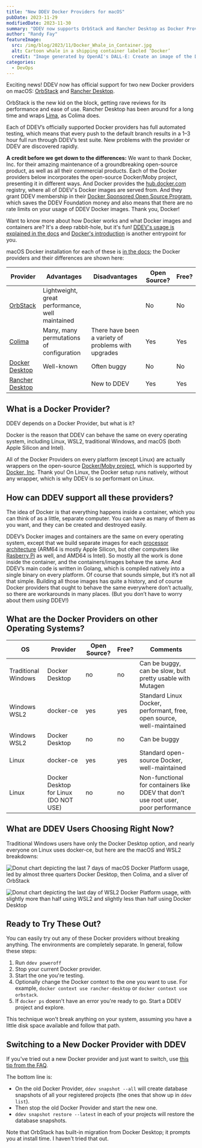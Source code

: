```yaml
---
title: "New DDEV Docker Providers for macOS"
pubDate: 2023-11-29
modifiedDate: 2023-11-30
summary: "DDEV now supports OrbStack and Rancher Desktop as Docker Providers. And what is a Docker Provider anyway?"
author: "Randy Fay"
featureImage:
  src: /img/blog/2023/11/Docker_Whale_in_Container.jpg
  alt: Cartoon whale in a shipping container labeled ‘Docker’
  credit: "Image generated by OpenAI's DALL-E: Create an image of the Docker whale inside a ship container, depicted in a whimsical and colorful style."
categories:
  - DevOps
---
```


Exciting news! DDEV now has official support for two new Docker providers on macOS: [OrbStack](https://orbstack.dev) and [Rancher Desktop](https://rancherdesktop.io/).

OrbStack is the new kid on the block, getting rave reviews for its performance and ease of use. Rancher Desktop has been around for a long time and wraps [Lima](https://github.com/lima-vm/lima), as Colima does.

Each of DDEV’s officially supported Docker providers has full automated testing, which means that every push to the default branch results in a 1–3 hour full run through DDEV’s test suite. New problems with the provider or DDEV are discovered rapidly.

**A credit before we get down to the differences:** We want to thank Docker, Inc. for their amazing maintenance of a groundbreaking open-source product, as well as all their commercial products. Each of the Docker providers below incorporates the open-source Docker/Moby project, presenting it in different ways. And Docker provides the [hub.docker.com](https://hub.docker.com) registry, where all of DDEV's Docker images are served from. And they grant DDEV membership in their [Docker Sponsored Open Source Program](https://www.docker.com/community/open-source/application/), which saves the DDEV Foundation money and also means that there are no rate limits on your usage of DDEV Docker images. Thank you, Docker!

Want to know more about how Docker works and what Docker images and containers are? It's a deep rabbit-hole, but it's fun! [DDEV's usage is explained in the docs](https://ddev.readthedocs.io/en/latest/users/usage/architecture/#container-architecture) and [Docker's introduction](https://docs.docker.com/get-started/overview/) is another entrypoint for you.

macOS Docker installation for each of these is [in the docs](https://ddev.readthedocs.io/en/latest/users/install/docker-installation/#macos); the Docker providers and their differences are shown here:

| Provider                                                          | Advantages                                      | Disadvantages                                       | Open Source? | Free? |
|-------------------------------------------------------------------|-------------------------------------------------|-----------------------------------------------------| --- | --- |
| [OrbStack](https://orbstack.dev)                                  | Lightweight, great performance, well maintained |                                                     | No | No |
| [Colima](https://github.com/abiosoft/colima)                      | Many, many permutations of configuration        | There have been a variety of problems with upgrades | Yes | Yes |
| [Docker Desktop](https://www.docker.com/products/docker-desktop/) | Well-known                                      | Often buggy                                         | No | No |
| [Rancher Desktop](https://rancherdesktop.io/)                     |                                                 | New to DDEV                 | Yes | Yes |

## What is a Docker Provider?

DDEV depends on a Docker Provider, but what is it?

Docker is the reason that DDEV can behave the same on every operating system, including Linux, WSL2, traditional Windows, and macOS (both Apple Silicon and Intel).

All of the Docker Providers on every platform (except Linux) are actually wrappers on the open-source [Docker/Moby project](https://github.com/moby/moby), which is supported by [Docker, Inc](https://docker.com). Thank you! On Linux, the Docker setup runs natively, without any wrapper, which is why DDEV is so performant on Linux.

## How can DDEV support all these providers?

The idea of Docker is that everything happens inside a container, which you can think of as a little, separate computer. You can have as many of them as you want, and they can be created and destroyed easily.

DDEV’s Docker images and containers are the same on every operating system, except that we build separate images for each [processor architecture](blog/arm64-apple-silicon-m1-ddev-local-what-does-it-all-mean/) (ARM64 is mostly Apple Silicon, but other computers like [Rasberry Pi](/blog/watch-ddev-local-on-arm64-raspberry-pi/) as well, and AMD64 is Intel). So mostly all the work is done inside the container, and the containers/images behave the same. And DDEV’s main code is written in Golang, which is compiled natively into a single binary on every platform. Of course that sounds simple, but it’s not all that simple. Building all those images has quite a history, and of course Docker providers that ought to behave the same everywhere don’t actually, so there are workarounds in many places. (But you don’t have to worry about them _using_ DDEV!)

## What are the Docker Providers on other Operating Systems?

| OS | Provider | Open Source? | Free? | Comments                                                                           |
| --- | --- | --- | --- |------------------------------------------------------------------------------------|
| Traditional Windows | Docker Desktop | no | no | Can be buggy, can be slow, but pretty usable with Mutagen                          |
| Windows WSL2 | docker-ce | yes | yes | Standard Linux Docker, performant, free, open source, well-maintained              |
| Windows WSL2 | Docker Desktop | no | no | Can be buggy                                                                       |
| Linux | docker-ce | yes | yes | Standard open-source Docker, well-maintained                                       |
| Linux | Docker Desktop for Linux (DO NOT USE) | no | no | Non-functional for containers like DDEV that don’t use root user, poor performance |

## What are DDEV Users Choosing Right Now?

Traditional Windows users have only the Docker Desktop option, and nearly everyone on Linux uses docker-ce, but here are the macOS and WSL2 breakdowns:

![Donut chart depicting the last 7 days of macOS Docker Platform usage, led by almost three quarters Docker Desktop, then Colima, and a sliver of OrbStack](/img/blog/2023/11/macOS_Docker_Platform.png)

![Donut chart depicting the last day of WSL2 Docker Platform usage, with slightly more than half using WSL2 and slightly less than half using Docker Desktop](/img/blog/2023/11/WSL2_Docker_Platform.png)

## Ready to Try These Out?

You can easily try out any of these Docker providers without breaking anything. The environments are completely separate. In general, follow these steps:

1. Run `ddev poweroff`
2. Stop your current Docker provider.
3. Start the one you're testing.
4. Optionally change the Docker context to the one you want to use. For example, `docker context use rancher-desktop` or `docker context use orbstack`.
5. If `docker ps` doesn't have an error you're ready to go. Start a DDEV project and explore.

This technique won't break anything on your system, assuming you have a little disk space available and follow that path.

## Switching to a New Docker Provider with DDEV

If you've tried out a new Docker provider and just want to switch, use [this tip from the FAQ](https://ddev.readthedocs.io/en/latest/users/usage/faq/#how-can-i-migrate-from-one-docker-provider-to-another).

The bottom line is:

* On the old Docker Provider, `ddev snapshot --all` will create database snapshots of all your registered projects (the ones that show up in `ddev list`). 
* Then stop the old Docker Provider and start the new one.
* `ddev snapshot restore --latest` in each of your projects will restore the database snapshots.

Note that OrbStack has built-in migration from Docker Desktop; it prompts you at install time. I haven't tried that out.
